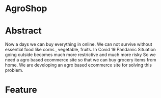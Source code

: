 # AgroShop

# Abstract
Now a days we can buy everything in online. We can not survive without essential food like corns , vegetable, fruits. In Covid 19 Pandamic Situation going outside becomes much more restrictive and much more risky
So we need a agro based ecommerce site so that we can buy grocery items from home. We are developing an agro based ecommerce site for solving this problem.

# Feature
